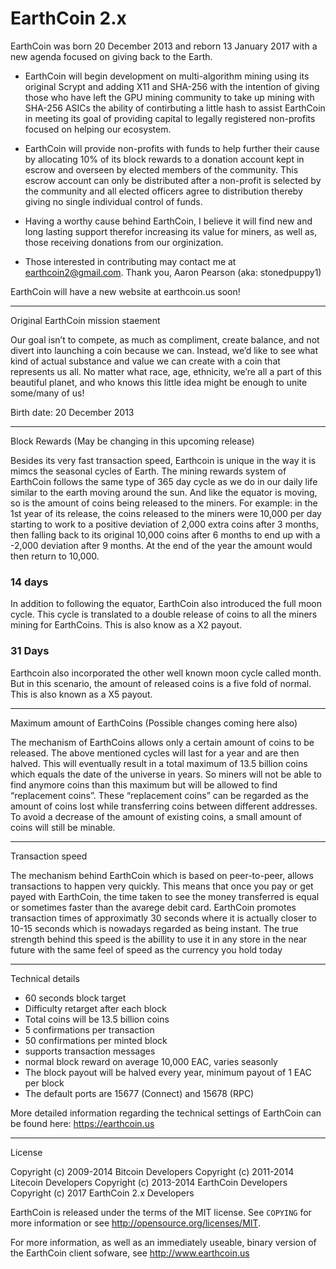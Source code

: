 EarthCoin 2.x
=============

EarthCoin was born 20 December 2013 and reborn 13 January 2017 with a new agenda focused on giving back to the Earth.

  - EarthCoin will begin development on multi-algorithm mining using its original Scrypt and adding X11 and SHA-256 with the intention of giving those who have left the GPU mining community to take up mining with SHA-256 ASICs the ability of contirbuting a little hash to assist EarthCoin in meeting its goal of providing capital to legally registered non-profits focused on helping our ecosystem.
  
  - EarthCoin will provide non-profits with funds to help further their cause by allocating 10% of its block rewards to a donation account kept in escrow and overseen by elected members of the community.  This escrow account can only be distributed after a non-profit is selected by the community and all elected officers agree to distribution thereby giving no single individual control of funds.
  
  - Having a worthy cause behind EarthCoin, I believe it will find new and long lasting support therefor increasing its value for miners, as well as, those receiving donations from our orginization.  
  
  - Those interested in contributing may contact me at earthcoin2@gmail.com.  Thank you, Aaron Pearson (aka: stonedpuppy1)
  
EarthCoin will have a new website at earthcoin.us soon!

----------------

Original EarthCoin mission staement

Our goal isn’t to compete, as much as compliment, create balance, and not divert into launching a coin because we can. Instead, we’d like to see what kind of actual substance and value we can create with a coin that represents us all. No matter what race, age, ethnicity, we’re all a part of this beautiful planet, and who knows this little idea might be enough to unite some/many of us! 

Birth date: 20 December 2013

----------------

Block Rewards (May be changing in this upcoming release)

Besides its very fast transaction speed, Earthcoin is unique in the way it is mimcs the seasonal cycles of Earth. The mining rewards system of EarthCoin follows the same type of 365 day cycle as we do in our daily life similar to the earth moving around the sun. And like the equator is moving, so is the amount of coins being released to the miners. For example: in the 1st year of its release, the coins released to the miners were 10,000 per day starting to work to a positive deviation of 2,000 extra coins after 3 months, then falling back to its original 10,000 coins after 6 months to end up with a -2,000 deviation after 9 months. At the end of the year the amount would then return to 10,000.

### 14 days

In addition to following the equator, EarthCoin also introduced the full moon cycle. This cycle is translated to a double release of coins to all the miners mining for EarthCoins. This is also know as a X2 payout.

### 31 Days

Earthcoin also incorporated the other well known moon cycle called month. But in this scenario, the amount of released coins is a five fold of normal. This is also known as a X5 payout.

----------------

Maximum amount of EarthCoins (Possible changes coming here also)

The mechanism of EarthCoins allows only a certain amount of coins to be released. The above mentioned cycles will last for a year and are then halved. This will eventually result in a total maximum of 13.5 billion coins which equals the date of the universe in years. So miners will not be able to find anymore coins than this maximum but will be allowed to find “replacement coins”. These “replacement coins” can be regarded as the amount of coins lost while transferring coins between different addresses. To avoid a decrease of the amount of existing coins, a small amount of coins will still be minable.

----------------

Transaction speed

The mechanism behind EarthCoin which is based on peer-to-peer, allows transactions to happen very quickly. This means that once you pay or get payed with EarthCoin, the time taken to see the money transferred is equal or sometimes faster than the avarege debit card. EarthCoin promotes transaction times of approximatly 30 seconds where it is actually closer to 10-15 seconds which is nowadays regarded as being instant. The true strength behind this speed is the abillity to use it in any store in the near future with the same feel of speed as the currency you hold today

----------------

Technical details

* 60 seconds block target
* Difficulty retarget after each block
* Total coins will be 13.5 billion coins
* 5 confirmations per transaction
* 50 confirmations per minted block
* supports transaction messages
* normal block reward on average 10,000 EAC, varies seasonly
* The block payout will be halved every year, minimum payout of 1 EAC per block
* The default ports are 15677 (Connect) and 15678 (RPC)

More detailed information regarding the technical settings of EarthCoin can be found here: https://earthcoin.us

------------

License

Copyright (c) 2009-2014 Bitcoin Developers
Copyright (c) 2011-2014 Litecoin Developers
Copyright (c) 2013-2014 EarthCoin Developers
Copyright (c) 2017 EarthCoin 2.x Developers

EarthCoin is released under the terms of the MIT license. See `COPYING` for more
information or see http://opensource.org/licenses/MIT.

For more information, as well as an immediately useable, binary version of
the EarthCoin client sofware, see http://www.earthcoin.us


